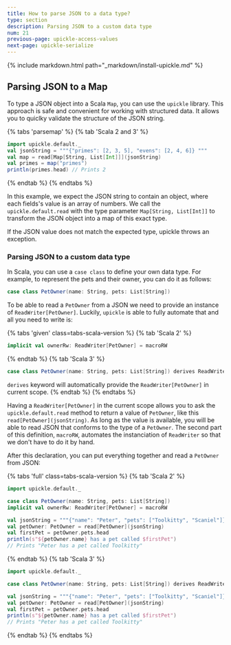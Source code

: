 ```yaml
---
title: How to parse JSON to a data type?
type: section
description: Parsing JSON to a custom data type
num: 21
previous-page: upickle-access-values
next-page: upickle-serialize
---
```


{% include markdown.html path="_markdown/install-upickle.md" %}

## Parsing JSON to a Map
To type a JSON object into a Scala `Map`, you can use the `upickle` library. 
This approach is safe and convenient for working with structured data.
It allows you to quiclky validate the structure of the JSON string.

{% tabs 'parsemap' %}
{% tab 'Scala 2 and 3' %}
```scala
import upickle.default._
val jsonString = """{"primes": [2, 3, 5], "evens": [2, 4, 6]} """
val map = read[Map[String, List[Int]]](jsonString)
val primes = map("primes")
println(primes.head) // Prints 2
```
{% endtab %}
{% endtabs %}

In this example, we expect the JSON string to contain an object, where each fields's value is an array of numbers.
We call the `upickle.default.read` with the type parameter `Map[String, List[Int]]` to transform the JSON object into a map of this exact type.

If the JSON value does not match the expected type, upickle throws an exception.

### Parsing JSON to a custom data type

In Scala, you can use a `case class` to define your own data type.
For example, to represent the pets and their owner, you can do it as follows:
```scala
case class PetOwner(name: String, pets: List[String])
```

To be able to read a `PetOwner` from a JSON we need to provide an instance of `ReadWriter[PetOwner]`.
Luckily, `upickle` is able to fully automate that and all you need to write is:

{% tabs 'given' class=tabs-scala-version %}
{% tab 'Scala 2' %}
```scala
implicit val ownerRw: ReadWriter[PetOwner] = macroRW
```
{% endtab %}
{% tab 'Scala 3' %}
```scala
case class PetOwner(name: String, pets: List[String]) derives ReadWriter
```
`derives` keyword will automatically provide the `ReadWriter[PetOwner]` in current scope.
{% endtab %}
{% endtabs %}


Having a `ReadWriter[PetOwner]` in the current scope allows you to ask the `upickle.default.read` method to return a value of `PetOwner`, like this `read[PetOwner](jsonString)`.
As long as the value is available, you will be able to read JSON that conforms to the type of a `PetOwner`.
The second part of this definition, `macroRW`, automates the instanciation of `ReadWriter` so that we don't have to do it by hand.

After this declaration, you can put everything together and read a `PetOwner` from JSON:

{% tabs 'full' class=tabs-scala-version %}
{% tab 'Scala 2' %}
```scala
import upickle.default._

case class PetOwner(name: String, pets: List[String])
implicit val ownerRw: ReadWriter[PetOwner] = macroRW

val jsonString = """{"name": "Peter", "pets": ["Toolkitty", "Scaniel"]}"""
val petOwner: PetOwner = read[PetOwner](jsonString)
val firstPet = petOwner.pets.head
println(s"${petOwner.name} has a pet called $firstPet")
// Prints "Peter has a pet called Toolkitty"
```
{% endtab %}
{% tab 'Scala 3' %}
```scala
import upickle.default._

case class PetOwner(name: String, pets: List[String]) derives ReadWriter

val jsonString = """{"name": "Peter", "pets": ["Toolkitty", "Scaniel"]}"""
val petOwner: PetOwner = read[PetOwner](jsonString)
val firstPet = petOwner.pets.head
println(s"${petOwner.name} has a pet called $firstPet")
// Prints "Peter has a pet called Toolkitty"
```
{% endtab %}
{% endtabs %}